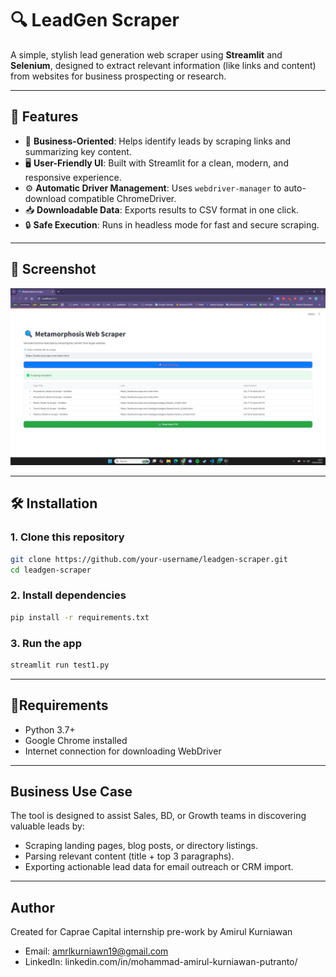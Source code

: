 # 🔍 LeadGen Scraper

A simple, stylish lead generation web scraper using **Streamlit** and **Selenium**, designed to extract relevant information (like links and content) from websites for business prospecting or research.

---

## 🚀 Features

- 🧠 **Business-Oriented**: Helps identify leads by scraping links and summarizing key content.
- 🖥️ **User-Friendly UI**: Built with Streamlit for a clean, modern, and responsive experience.
- ⚙️ **Automatic Driver Management**: Uses `webdriver-manager` to auto-download compatible ChromeDriver.
- 📥 **Downloadable Data**: Exports results to CSV format in one click.
- 🔒 **Safe Execution**: Runs in headless mode for fast and secure scraping.

---

## 📸 Screenshot

![Metamorphosis Scraper Screenshot](assets/Screenshot.png)

---

## 🛠️ Installation

### 1. Clone this repository

```bash
git clone https://github.com/your-username/leadgen-scraper.git
cd leadgen-scraper
```

### 2. Install dependencies
```bash
pip install -r requirements.txt
```

### 3. Run the app
```bash
streamlit run test1.py
```

---

## 🧾Requirements
- Python 3.7+
- Google Chrome installed
- Internet connection for downloading WebDriver
---

## Business Use Case
The tool is designed to assist Sales, BD, or Growth teams in discovering valuable leads by:
- Scraping landing pages, blog posts, or directory listings.
- Parsing relevant content (title + top 3 paragraphs).
- Exporting actionable lead data for email outreach or CRM import.
---

## Author
Created for Caprae Capital internship pre-work by Amirul Kurniawan
- Email: amrlkurniawn19@gmail.com
- LinkedIn: linkedin.com/in/mohammad-amirul-kurniawan-putranto/
